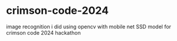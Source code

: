 # crimson-code-2024
image recognition i did using opencv with mobile net SSD model for crimson code 2024 hackathon
